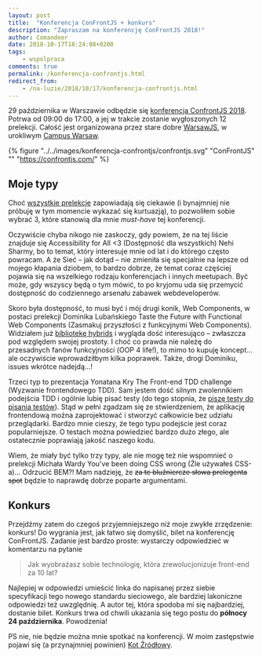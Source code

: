 ```yaml
---
layout: post
title:  "Konferencja ConFrontJS + konkurs"
description: "Zapraszam na konferencję ConFrontJS 2018!"
author: Comandeer
date: 2018-10-17T18:24:08+0200
tags:
    - wspolpraca
comments: true
permalink: /konferencja-confrontjs.html
redirect_from:
    - /na-luzie/2018/10/17/konferencja-confrontjs.html
---
```


29 października w Warszawie odbędzie się [konferencja ConfrontJS 2018](https://confrontjs.com/). Potrwa od 09:00 do 17:00, a jej w trakcie zostanie wygłoszonych 12 prelekcji. Całość jest organizowana przez stare dobre [WarsawJS](https://warsawjs.com/), w urokliwym [Campus Warsaw](https://www.youtube.com/watch?v=zUuU0whqDg8).<!--more-->

{% figure "../../images/konferencja-confrontjs/confrontjs.svg" "ConFrontJS" "" "https://confrontjs.com/" %}

## Moje typy

Choć [wszystkie prelekcje](https://confrontjs.com/#agenda) zapowiadają się ciekawie (i bynajmniej  nie próbuję w tym momencie wykazać się kurtuazją), to pozwoliłem sobie wybrać 3, które stanowią dla mnie <i lang="en">must-have</i> tej konferencji.

Oczywiście chyba nikogo nie zaskoczy, gdy powiem, że na tej liście znajduje się <span lang="en">Accessibility for All <3</span> (Dostępność dla wszystkich) Nehi Sharmy, bo to temat, który interesuje mnie od lat i do którego często powracam. A że Sieć – jak dotąd – nie zmieniła się specjalnie na lepsze od mojego kłapania dziobem, to bardzo dobrze, że temat coraz częściej pojawia się na wszelkiego rodzaju konferencjach i innych meetupach. Być może, gdy wszyscy będą o tym mówić, to po kryjomu uda się przemycić dostępność do codziennego arsenału zabawek webdeveloperów.

Skoro była dostępność, to musi być i mój drugi konik, Web Components, w postaci prelekcji Dominika Lubańskiego <span lang="en">Taste the Future with Functional Web Components</span> (Zasmakuj przyszłości z funkcyjnymi Web Components). Widziałem już [bibliotekę hybrids](https://github.com/hybridsjs/hybrids) i wygląda dość interesująco – zwłaszcza pod względem swojej prostoty. I choć co prawda nie należę do przesadnych fanów funkcyjności (<span lang="en">OOP 4 life</span>!), to mimo to kupuję koncept… ale oczywiście wprowadziłbym kilka poprawek. Także, drogi Dominiku, issues wkrótce nadejdą…!

Trzeci typ to prezentacja Yonatana Kry <span lang="en">The Front-end TDD challenge</span> (Wyzwanie frontendowego TDD). Sam jestem dość silnym zwolennikiem podejścia TDD i ogólnie lubię pisać testy (do tego stopnia, że [piszę testy do pisania testów](https://github.com/Comandeer/mocha-lib-tester/tree/master/tests)). Stąd w pełni zgadzam się ze stwierdzeniem, że aplikację frontendową można zaprojektować i stworzyć całkowicie bez udziału przeglądarki. Bardzo mnie cieszy, że tego typu podejście jest coraz popularniejsze. O testach można powiedzieć bardzo dużo złego, ale ostatecznie poprawiają jakość naszego kodu.

Wiem, że miały być tylko trzy typy, ale nie mogę też nie wspomnieć o prelekcji Michała Wardy <span lang="en">You've been doing CSS wrong</span> (Źle używałeś CSS-a)… Odrzucić BEM?! Mam nadzieję, że ~~za te bluźniercze słowa prelegenta spot~~ będzie to naprawdę dobrze poparte argumentami.

## Konkurs

Przejdźmy zatem do czegoś przyjemniejszego niż moje zwykłe zrzędzenie: konkurs! Do wygrania jest, jak łatwo się domyślić, bilet na konferencję ConFrontJS. Zadanie jest bardzo proste: wystarczy odpowiedzieć w komentarzu na pytanie

> Jak wyobrażasz sobie technologię, która zrewolucjonizuje front-end za 10 lat?

Najlepiej w odpowiedzi umieścić linka do napisanej przez siebie specyfikacji tego nowego standardu sieciowego, ale bardziej lakoniczne odpowiedzi też uwzględnię. A autor tej, która spodoba mi się najbardziej, dostanie bilet. Konkurs trwa od chwili ukazania się tego postu do **północy 24 października**. Powodzenia!

PS nie, nie będzie można mnie spotkać na konferencji. W moim zastępstwie pojawi się (a przynajmniej powinien) [Kot Źródłowy](https://kot-zrodlowy.pl/).
